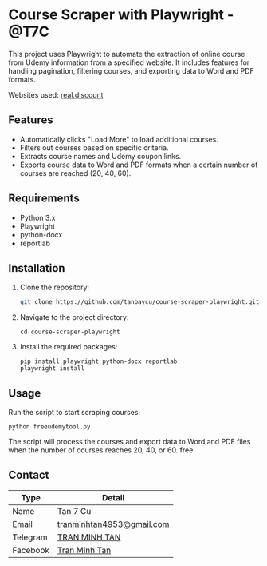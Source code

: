 # Course Scraper with Playwright - @T7C 

This project uses Playwright to automate the extraction of online course from Udemy information from a specified website. It includes features for handling pagination, filtering courses, and exporting data to Word and PDF formats.


Websites used: [real.discount](https://www.real.discount/)
## Features

- Automatically clicks "Load More" to load additional courses.
- Filters out courses based on specific criteria.
- Extracts course names and Udemy coupon links.
- Exports course data to Word and PDF formats when a certain number of courses are reached (20, 40, 60).

## Requirements

- Python 3.x
- Playwright
- python-docx
- reportlab

## Installation

1. Clone the repository:

   ```bash
   git clone https://github.com/tanbaycu/course-scraper-playwright.git
   ```
2. Navigate to the project directory:
   ```
   cd course-scraper-playwright
   ```
3. Install the required packages:
   ```
   pip install playwright python-docx reportlab
   playwright install
   ```
## Usage
Run the script to start scraping courses:
```
python freeudemytool.py
```
The script will process the courses and export data to Word and PDF files when the number of courses reaches 20, 40, or 60. free


## Contact

| Type    | Detail                     |
|---------|----------------------------|
| Name    | Tan 7 Cu                   |
| Email   | [tranminhtan4953@gmail.com](mailto:[tranminhtan4953@gmail.com) |
| Telegram| [TRAN MINH TAN](t.me/tanbaycu)                 |
| Facebook| [Tran Minh Tan](https://facebook.com/tanbaycu) |




